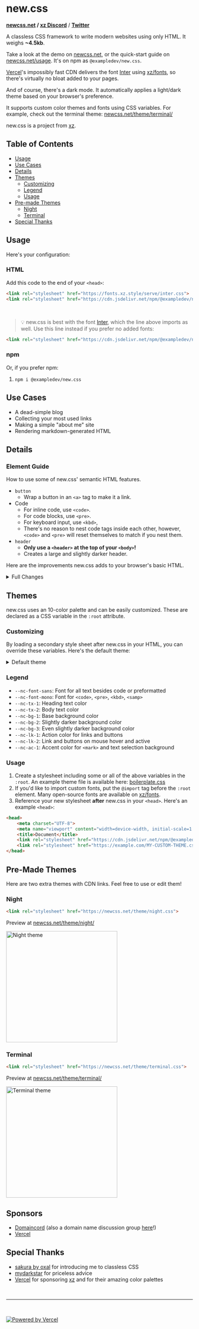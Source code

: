 # new.css

**[newcss.net](https://newcss.net) / [xz Discord](https://discord.gg/hhuuC4w)** / **[Twitter](https://twitter.com/example_dev)**

A classless CSS framework to write modern websites using only HTML. It weighs **~4.5kb**.

Take a look at the demo on [newcss.net](https://newcss.net/), or the quick-start guide on [newcss.net/usage](https://newcss.net/usage/). It's on npm as `@exampledev/new.css`.

[Vercel](https://vercel.com?utm_source=xz&amp;utm_campaign=new.css)'s impossibly fast CDN delivers the font [Inter](https://rsms.me/inter) using [xz/fonts](https://github.com/xz/fonts), so there's virtually no bloat added to your pages.

And of course, there's a dark mode. It automatically applies a light/dark theme based on your browser's preference.

It supports custom color themes and fonts using CSS variables. For example, check out the terminal theme: [newcss.net/theme/terminal/](https://newcss.net/theme/terminal/)

new.css is a project from [xz](https://xz.style).

## Table of Contents
- [Usage](#usage)
- [Use Cases](#use-cases)
- [Details](#details)
- [Themes](#themes)
    - [Customizing](#customizing)
    - [Legend](#legend)
    - [Usage](#usage)
- [Pre-made Themes](#pre-made-themes)
    - [Night](#night)
    - [Terminal](#terminal)
- [Special Thanks](#special-thanks)


## Usage

Here's your configuration:

### HTML

Add this code to the end of your `<head>`:
```html
<link rel="stylesheet" href="https://fonts.xz.style/serve/inter.css">
<link rel="stylesheet" href="https://cdn.jsdelivr.net/npm/@exampledev/new.css@1.1.2/new.min.css">
```

<br>

> 💡 new.css is best with the font [Inter](https://rsms.me/inter), which the line above imports as well. Use this line instead if you prefer no added fonts:

```html
<link rel="stylesheet" href="https://cdn.jsdelivr.net/npm/@exampledev/new.css@1.1.2/new.min.css">
```

### npm

Or, if you prefer npm:

1. `npm i @exampledev/new.css`

## Use Cases
- A dead-simple blog
- Collecting your most used links
- Making a simple "about me" site
- Rendering markdown-generated HTML

## Details
### Element Guide
How to use some of new.css' semantic HTML features.

- `button`
    - Wrap a button in an `<a>` tag to make it a link.
- Code
    - For inline code, use `<code>`.
    - For code blocks, use `<pre>`.
    - For keyboard input, use `<kbd>`,
    - There's no reason to nest code tags inside each other, however, `<code>` and `<pre>` will reset themselves to match if you nest them.
- `header`
    - **Only use a `<header>` at the top of your `<body>`!**
    - Creates a large and slightly darker header.

Here are the improvements new.css adds to your browser's basic HTML.

<details>
<summary>Full Changes</summary>

- **Global**
    - Slightly increase all text sizes
    - Use a less harsh color scheme
    - Use the Inter font, and if not possible, the system font
    - Redefine all margins to more sensible defaults
- `body`
    - Set a reasonable max width
    - Centered the body element, keeping left-alignment
- `abbr`
    - Question mark cursor on hover
- `blockquote`
    - Improved margins
    - Added background color
- `button`
    - Appears uniformly across browsers
    - Looks like a real button
- `code`
    - Added background color
    - Added outline stroke
- `details`
    - Looks more button-like with background color and link cursor on hover
- `h1`–`h6`
    - Uniform margins and padding
    - Tweaked font size
- `h1-h3`
    - Added thin bottom border line
- `hr`
    - Changed to single 1px line
- `kbd`
    - Looks like a real keyboard key
- `mark`
    - Added padding
    - Color follows theme
- `nav`
    - Added between-element margins
- `samp`
    - Ambiguous element, merged with `code`
- `table`
    - Basic styling to make cells more discernable
        - Border stroke across all cells
        - Alternating row background color
</details>

## Themes
new.css uses an 10-color palette and can be easily customized. These are declared as a CSS variable in the `:root` attribute.

### Customizing

By loading a secondary style sheet after new.css in your HTML, you can override these variables. Here's the default theme:

<details>
<summary>Default theme</summary>

```css
@import url('https://fonts.xz.style/serve/inter.css');

:root {
	--nc-font-sans: 'Inter', -apple-system, BlinkMacSystemFont, 'Segoe UI', Roboto, Oxygen, Ubuntu, Cantarell, 'Open Sans', 'Helvetica Neue', sans-serif, "Apple Color Emoji", "Segoe UI Emoji", "Segoe UI Symbol";
	--nc-font-mono: 'Courier New', Courier, 'Ubuntu Mono', 'Liberation Mono', monospace;
	--nc-tx-1: #000000;
	--nc-tx-2: #1A1A1A;
	--nc-bg-1: #FFFFFF;
	--nc-bg-2: #F6F8FA;
	--nc-bg-3: #E5E7EB;
	--nc-lk-1: #0070F3;
	--nc-lk-2: #0366D6;
	--nc-lk-tx: #FFFFFF;
	--nc-ac-1: #79FFE1;
    --nc-ac-tx: #0C4047;
}
```
</details>

### Legend

- `--nc-font-sans`: Font for all text besides code or preformatted
- `--nc-font-mono`: Font for `<code>`, `<pre>`, `<kbd>`, `<samp>`
- `--nc-tx-1`: Heading text color
- `--nc-tx-2`: Body text color
- `--nc-bg-1`: Base background color
- `--nc-bg-2`: Slightly darker background color
- `--nc-bg-3`: Even slightly darker background color
- `--nc-lk-1`: Action color for links and buttons
- `--nc-lk-2`: Link and buttons on mouse hover and active
- `--nc-ac-1`: Accent color for `<mark>` and text selection background

### Usage
1. Create a stylesheet including some or all of the above variables in the `:root`. An example theme file is available here: [boilerplate.css](https://newcss.net/theme/boilerplate.css)
2. If you'd like to import custom fonts, put the `@import` tag before the `:root` element. Many open-source fonts are available on [xz/fonts](https://github.com/xz/fonts).
3. Reference your new stylesheet **after** new.css in your `<head>`. Here's an example `<head>`:
```html
<head>
    <meta charset="UTF-8">
    <meta name="viewport" content="width=device-width, initial-scale=1.0">
    <title>Document</title>
    <link rel="stylesheet" href="https://cdn.jsdelivr.net/npm/@exampledev/new.css@1.1.3/new.min.css">
    <link rel="stylesheet" href="https://example.com/MY-CUSTOM-THEME.css">
</head>
```

## Pre-Made Themes
Here are two extra themes with CDN links. Feel free to use or edit them!

### Night
```html
<link rel="stylesheet" href="https://newcss.net/theme/night.css">
```

Preview at [newcss.net/theme/night/](https://newcss.net/theme/night/)

<img src="https://newcss.net/_assets/night.png" alt="Night theme" width="300px">

### Terminal
```html
<link rel="stylesheet" href="https://newcss.net/theme/terminal.css">
```

Preview at [newcss.net/theme/terminal/](https://newcss.net/theme/terminal/)

<img src="https://newcss.net/_assets/terminal.png" alt="Terminal theme" width="300px">

## Sponsors
- <a href="https://domaincord.org/?utm_source=xz&utm_campaign=new.css">Domaincord</a> (also a domain name discussion group <a href="https://discord.gg/239EP7G">here</a>!)
- <a href="https://vercel.com/?utm_source=xz&utm_campaign=new.css">Vercel</a>

## Special Thanks
- [sakura by oxal](https://github.com/oxalorg/sakura) for introducing me to classless CSS
- [mydarkstar](https://mydarkstar.net/) for priceless advice
- [Vercel](https://vercel.com/?utm_source=xz&utm_campaign=new.css) for sponsoring [xz](https://xz.style) and for their amazing color palettes

<br>
<hr>
<br>

<a href="https://vercel.com?utm_source=xz&amp;utm_campaign=new.css" target="_blank"><img src="https://vercel-badges.now.sh/powered-by-vercel.svg" alt="Powered by Vercel"></a>
